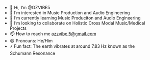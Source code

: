 - 👋 Hi, I’m @OZVIBE5
- 👀 I’m interested in Music Production and Audio Engineering
- 🌱 I’m currently learning Music Produciton and Audio Engineering
- 💞️ I’m looking to collaborate on Holistic Cross Modal Music/Medical Projects
- 📫 How to reach me ozzvibe.5@gmail.com
- 😄 Pronouns: He/Him
- ⚡ Fun fact: The earth vibrates at around 7.83 Hz known as the Schumann Resonance 

<!---
OZVIBE5/OZVIBE5 is a ✨ special ✨ repository because its `README.md` (this file) appears on your GitHub profile.
You can click the Preview link to take a look at your changes.
--->

